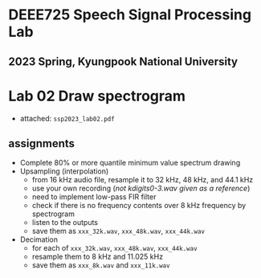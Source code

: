 # DEEE725 Speech Signal Processing Lab
## 2023 Spring, Kyungpook National University

# Lab 02 Draw spectrogram
- attached: `ssp2023_lab02.pdf`

## assignments
- Complete 80% or more quantile minimum value spectrum drawing
- Upsampling (interpolation)
  - from 16 kHz audio file, resample it to 32 kHz, 48 kHz, and 44.1 kHz
  - use your own recording (_not kdigits0-3.wav given as a reference_)
  - need to implement low-pass FIR filter
  - check if there is no frequency contents over 8 kHz frequency by spectrogram
  - listen to the outputs
  - save them as `xxx_32k.wav`, `xxx_48k.wav`, `xxx_44k.wav`
- Decimation
  - for each of `xxx_32k.wav`, `xxx_48k.wav`, `xxx_44k.wav`
  - resample them to 8 kHz and 11.025 kHz
  - save them as `xxx_8k.wav` and `xxx_11k.wav`
